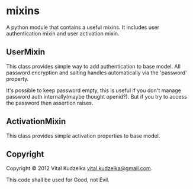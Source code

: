 # mixins

A python module that contains a useful mixins. It includes user authentication
mixin and user activation mixin.

## UserMixin

This class provides simple way to add authentication to base model. All
password encryption and salting handles automatically via the 'password'
property.

It's possible to keep password empty, this is useful if you don't manage
password auth internally(maybe thought openid?). But if you try to access
the password then assertion raises.

## ActivationMixin

This class provides simple activation properties to base model.

## Copyright

Copyright © 2012 Vital Kudzelka <vital.kudzelka@gmail.com>.

This code shall be used for Good, not Evil.
